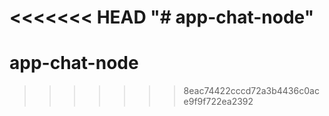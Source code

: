 <<<<<<< HEAD
"# app-chat-node"  
=======
# app-chat-node
>>>>>>> 8eac74422cccd72a3b4436c0ace9f9f722ea2392
